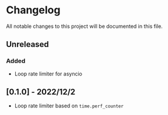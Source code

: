 # Changelog

All notable changes to this project will be documented in this file.

## Unreleased

### Added

- Loop rate limiter for asyncio

## [0.1.0] - 2022/12/2

- Loop rate limiter based on ``time.perf_counter``
